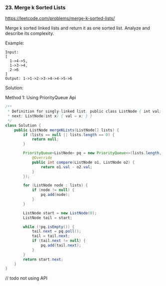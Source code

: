 ### 23. Merge k Sorted Lists
https://leetcode.com/problems/merge-k-sorted-lists/

Merge k sorted linked lists and return it as one sorted list. Analyze and describe its complexity.

Example:
```
Input:
[
  1->4->5,
  1->3->4,
  2->6
]
Output: 1->1->2->3->4->4->5->6
```
Solution:

Method 1: Using PriorityQueue Api
```java
/**
 * Definition for singly-linked list. public class ListNode { int val; ListNode
 * next; ListNode(int x) { val = x; } }
 */
class Solution {
    public ListNode mergeKLists(ListNode[] lists) {
        if (lists == null || lists.length == 0) {
            return null;
        }

        PriorityQueue<ListNode> pq = new PriorityQueue<>(lists.length, new Comparator<ListNode>() {
            @Override
            public int compare(ListNode o1, ListNode o2) {
                return o1.val - o2.val;
            }
        });

        for (ListNode node : lists) {
            if (node != null) {
                pq.add(node);
            }
        }

        ListNode start = new ListNode(0);
        ListNode tail = start;

        while (!pq.isEmpty()) {
            tail.next = pq.poll();
            tail = tail.next;
            if (tail.next != null) {
                pq.add(tail.next);
            }
        }
        return start.next;
    }
}   
```

// todo not using API
